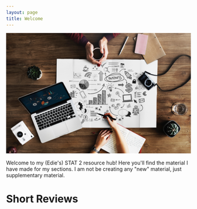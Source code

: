 ```yaml
---
layout: page
title: Welcome
---
```


![Some pretty graphs *_*](images/pexels-bg-stats.jpg)

Welcome to my (Edie's) STAT 2 resource hub! Here you'll find the material I have made for my sections. I am not be creating any "new" material, just supplementary material.

# Short Reviews
